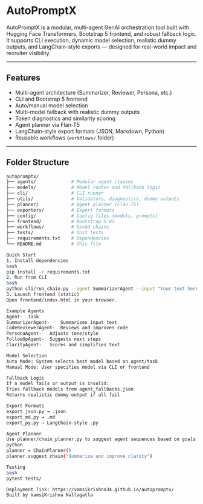 # AutoPromptX

AutoPromptX is a modular, multi-agent GenAI orchestration tool built with Hugging Face Transformers, Bootstrap 5 frontend, and robust fallback logic. It supports CLI execution, dynamic model selection, realistic dummy outputs, and LangChain-style exports — designed for real-world impact and recruiter visibility.

---

## Features

- Multi-agent architecture (Summarizer, Reviewer, Persona, etc.)
- CLI and Bootstrap 5 frontend
- Auto/manual model selection
-  Multi-model fallback with realistic dummy outputs
-  Token diagnostics and similarity scoring
-  Agent planner via Flan-T5
-  LangChain-style export formats (JSON, Markdown, Python)
-  Reusable workflows (`workflows/` folder)

---

##  Folder Structure

```bash
autopromptx/
├── agents/             # Modular agent classes
├── models/             # Model router and fallback logic
├── cli/                # CLI runner
├── utils/              # Validators, diagnostics, dummy outputs
├── planner/            # Agent planner (Flan-T5)
├── exporters/          # Export formats
├── config/             # Config files (models, prompts)
├── frontend/           # Bootstrap 5 UI
├── workflows/          # Saved chains
├── tests/              # Unit tests
├── requirements.txt    # Dependencies
└── README.md           # This file

Quick Start
1. Install dependencies
bash
pip install -r requirements.txt
2. Run from CLI
bash
python cli/run_chain.py --agent SummarizerAgent --input "Your text here" --mode auto
3. Launch frontend (static)
Open frontend/index.html in your browser.

Example Agents
Agent-	Task
SummarizerAgent-	Summarizes input text
CodeReviewerAgent-	Reviews and improves code
PersonaAgent-	Adjusts tone/style
FollowUpAgent-	Suggests next steps
ClarityAgent-	Scores and simplifies text

Model Selection
Auto Mode: System selects best model based on agent/task
Manual Mode: User specifies model via CLI or frontend

Fallback Logic
If a model fails or output is invalid:
Tries fallback models from agent_fallbacks.json
Returns realistic dummy output if all fail

Export Formats
export_json.py → .json
export_md.py → .md
export_py.py → LangChain-style .py

Agent Planner
Use planner/chain_planner.py to suggest agent sequences based on goals:
python
planner = ChainPlanner()
planner.suggest_chain("Summarize and improve clarity")

Testing
bash
pytest tests/

Deployment link: https://vamsikrishna34.github.io/autopromptx/
Built by VamsiKrishna Nallagatla